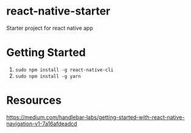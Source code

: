 # react-native-starter
Starter project for react native app

# Getting Started
1. `sudo npm install -g react-native-cli`
2. `sudo npm install -g yarn`

# Resources
https://medium.com/handlebar-labs/getting-started-with-react-native-navigation-v1-7a16afdeadcd
